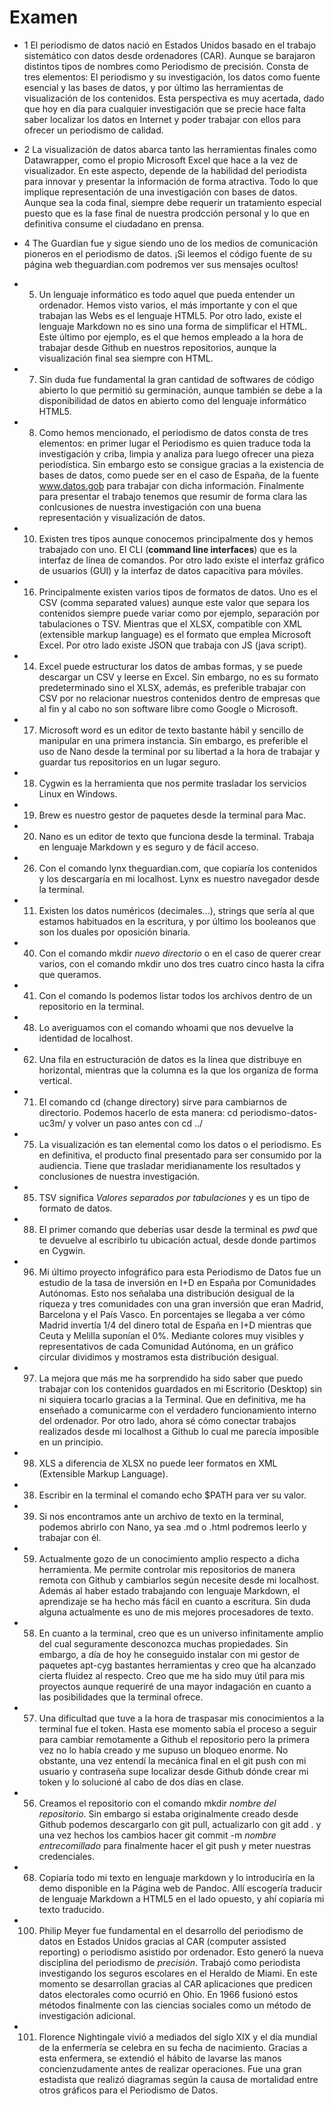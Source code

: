 # Examen

- 1 El periodismo de datos nació en Estados Unidos basado en el trabajo sistemático con datos desde ordenadores (CAR). Aunque se barajaron distintos tipos de nombres como Periodismo de precisión. Consta de tres elementos: El periodismo y su investigación, los datos como fuente esencial y las bases de datos, y por último las herramientas de visualización de los contenidos. Esta perspectiva es muy acertada, dado que hoy en día para cualquier investigación que se precie hace falta saber localizar los datos en Internet y poder trabajar con ellos para ofrecer un periodismo de calidad.

- 2 La visualización de datos abarca tanto las herramientas finales como Datawrapper, como el propio Microsoft Excel que hace a la vez de visualizador. En este aspecto, depende de la habilidad del periodista para innovar y presentar la información de forma atractiva. Todo lo que implique representación de una investigación con bases de datos. Aunque sea la coda final, siempre debe requerir un tratamiento especial puesto que es la fase final de nuestra prodcción personal y lo que en definitiva consume el ciudadano en prensa.

- 4 The Guardian fue y sigue siendo uno de los medios de comunicación pioneros en el periodismo de datos. ¡Si leemos el código fuente de su página web theguardian.com podremos ver sus mensajes ocultos!

- 5) Un lenguaje informático es todo aquel que pueda entender un ordenador. Hemos visto varios, el más importante y con el que trabajan las Webs es el lenguaje HTML5. Por otro lado, existe el lenguaje Markdown no es sino una forma de simplificar el HTML. Este último por ejemplo, es el que hemos empleado a la hora de trabajar desde Github en nuestros repositorios, aunque la visualización final sea siempre con HTML.

- 7) Sin duda fue fundamental la gran cantidad de softwares de código abierto lo que permitió su germinación, aunque también se debe a la disponibilidad de datos en abierto como del lenguaje informático HTML5.

- 8) Como hemos mencionado, el periodismo de datos consta de tres elementos: en primer lugar el Periodismo es quien traduce toda la investigación y criba, limpia y analiza para luego ofrecer una pieza periodística. Sin embargo esto se consigue gracias a la existencia de bases de datos, como puede ser en el caso de España, de la fuente www.datos.gob para trabajar con dicha información. Finalmente para presentar el trabajo tenemos que resumir de forma clara las conlcusiones de nuestra investigación con una buena representación y visualización de datos.

- 10) Existen tres tipos aunque conocemos principalmente dos y hemos trabajado con uno. El CLI (**command line interfaces**) que es la interfaz de línea de comandos. Por otro lado existe el interfaz gráfico de usuarios (GUI) y la interfaz de datos capacitiva para móviles.

- 16) Principalmente existen varios tipos de formatos de datos. Uno es el CSV (comma separated values) aunque este valor que separa los contenidos siempre puede variar como por ejemplo, separación por tabulaciones o TSV. Mientras que el XLSX, compatible con XML (extensible markup language) es el formato que emplea Microsoft Excel. Por otro lado existe JSON que trabaja con JS (java script).

- 14) Excel puede estructurar los datos de ambas formas, y se puede descargar un CSV y leerse en Excel. Sin embargo, no es su formato predeterminado sino el XLSX, además, es preferible trabajar con CSV por no relacionar nuestros contenidos dentro de empresas que al fin y al cabo no son software libre como Google o Microsoft.

- 17) Microsoft word es un editor de texto bastante hábil y sencillo de manipular en una primera instancia. Sin embargo, es preferible el uso de Nano desde la terminal por su libertad a la hora de trabajar y guardar tus repositorios en un lugar seguro.

- 18) Cygwin es la herramienta que nos permite trasladar los servicios Linux en Windows.

- 19) Brew es nuestro gestor de paquetes desde la terminal para Mac.

- 20) Nano es un editor de texto que funciona desde la terminal. Trabaja en lenguaje Markdown y es seguro y de fácil acceso.

- 26) Con el comando lynx theguardian.com, que copiaría los contenidos y los descargaría en mi localhost. Lynx es nuestro navegador desde la terminal.

- 11) Existen los datos numéricos (decimales...), strings que sería al que estamos habituados en la escritura, y por último los booleanos que son los duales por oposición binaria.

- 40) Con el comando mkdir *nuevo directorio* o en el caso de querer crear varios, con el comando mkdir uno dos tres cuatro cinco hasta la cifra que queramos.

- 41) Con el comando ls podemos listar todos los archivos dentro de un repositorio en la terminal.

- 48) Lo averiguamos con el comando whoami que nos devuelve la identidad de localhost.

- 62) Una fila en estructuración de datos es la línea que distribuye en horizontal, mientras que la columna es la que los organiza de forma vertical.

- 71) El comando cd (change directory) sirve para cambiarnos de directorio. Podemos hacerlo de esta manera: cd periodismo-datos-uc3m/ y volver un paso antes con cd ../

- 75) La visualización es tan elemental como los datos o el periodismo. Es en definitiva, el producto final presentado para ser consumido por la audiencia. Tiene que trasladar meridianamente los resultados y conclusiones de nuestra investigación.

- 85) TSV significa *Valores separados por tabulaciones* y es un tipo de formato de datos.

- 88) El primer comando que deberías usar desde la terminal es *pwd* que te devuelve al escribirlo tu ubicación actual, desde donde partimos en Cygwin.

- 96) Mi último proyecto infográfico para esta Periodismo de Datos fue un estudio de la tasa de inversión en I+D en España por Comunidades Autónomas. Esto nos señalaba una distribución desigual de la riqueza y tres comunidades con una gran inversión que eran Madrid, Barcelona y el País Vasco. En porcentajes se llegaba a ver cómo Madrid invertía 1/4 del dinero total de España en I+D mientras que Ceuta y Melilla suponían el 0%. Mediante colores muy visibles y representativos de cada Comunidad Autónoma, en un gráfico circular dividimos y mostramos esta distribución desigual.

- 97) La mejora que más me ha sorprendido ha sido saber que puedo trabajar con los contenidos guardados en mi Escritorio (Desktop) sin ni siquiera tocarlo gracias a la Terminal. Que en definitiva, me ha enseñado a comunicarme con el verdadero funcionamiento interno del ordenador. Por otro lado, ahora sé cómo conectar trabajos realizados desde mi localhost a Github lo cual me parecía imposible en un principio.

- 98) XLS a diferencia de XLSX no puede leer formatos en XML (Extensible Markup Language).

- 38) Escribir en la terminal el comando echo $PATH para ver su valor.

- 39) Si nos encontramos ante un archivo de texto en la terminal, podemos abrirlo con Nano, ya sea .md o .html podremos leerlo y trabajar con él.

- 59) Actualmente gozo de un conocimiento amplio respecto a dicha herramienta. Me permite controlar mis repositorios de manera remota con Github y cambiarlos según necesite desde mi localhost. Además al haber estado trabajando con lenguaje Markdown, el aprendizaje se ha hecho más fácil en cuanto a escritura. Sin duda alguna actualmente es uno de mis mejores procesadores de texto.

- 58) En cuanto a la terminal, creo que es un universo infinitamente amplio del cual seguramente desconozca muchas propiedades. Sin embargo, a día de hoy he conseguido instalar con mi gestor de paquetes apt-cyg bastantes herramientas y creo que ha alcanzado cierta fluidez al respecto. Creo que me ha sido muy útil para mis proyectos aunque requeriré de una mayor indagación en cuanto a las posibilidades que la terminal ofrece.

- 57) Una dificultad que tuve a la hora de traspasar mis conocimientos a la terminal fue el token. Hasta ese momento sabía el proceso a seguir para cambiar remotamente a Github el repositorio pero la primera vez no lo había creado y me supuso un bloqueo enorme. No obstante, una vez entendí la mecánica final en el git push con mi usuario y contraseña supe localizar desde Github dónde crear mi token y lo solucioné al cabo de dos días en clase.

- 56) Creamos el repositorio con el comando mkdir *nombre del repositorio*. Sin embargo si estaba originalmente creado desde Github podemos descargarlo con git pull, actualizarlo con git add . y una vez hechos los cambios hacer git commit -m *nombre entrecomillado* para finalmente hacer el git push y meter nuestras credenciales.

- 68) Copiaría todo mi texto en lenguaje markdown y lo introduciría en la demo disponible en la Página web de Pandoc. Allí escogería traducir de lenguaje Markdown a HTML5 en el lado opuesto, y ahí copiaría mi texto traducido.

- 100) Philip Meyer fue fundamental en el desarrollo del periodismo de datos en Estados Unidos gracias al CAR (computer assisted reporting) o periodismo asistido por ordenador. Esto generó la nueva disciplina del periodismo de *precisión*. Trabajó como periodista investigando los seguros escolares en el Heraldo de Miami. En este momento se desarrollan gracias al CAR aplicaciones que predicen datos electorales como ocurrió en Ohio. En 1966 fusionó estos métodos finalmente con las ciencias sociales como un método de investigación adicional.

- 101) Florence Nightingale vivió a mediados del siglo XIX y el día mundial de la enfermería se celebra en su fecha de nacimiento. Gracias a esta enfermera, se extendió el hábito de lavarse las manos concienzudamente antes de realizar operaciones. Fue una gran estadista que realizó diagramas según la causa de mortalidad entre otros gráficos para el Periodismo de Datos.
